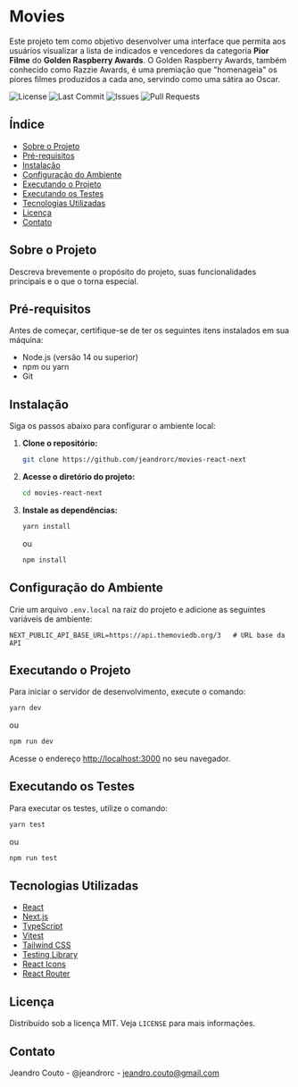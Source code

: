 # Movies

Este projeto tem como objetivo desenvolver uma interface que permita aos usuários visualizar a lista de indicados e vencedores da categoria **Pior Filme** do **Golden Raspberry Awards**. O Golden Raspberry Awards, também conhecido como Razzie Awards, é uma premiação que "homenageia" os piores filmes produzidos a cada ano, servindo como uma sátira ao Oscar.

![License](https://img.shields.io/github/license/jeandrorc/movies-react-next)
![Last Commit](https://img.shields.io/github/last-commit/jeandrorc/movies-react-next)
![Issues](https://img.shields.io/github/issues/jeandrorc/movies-react-next)
![Pull Requests](https://img.shields.io/github/issues-pr/jeandrorc/movies-react-next)

## Índice

- [Sobre o Projeto](#sobre-o-projeto)
- [Pré-requisitos](#pré-requisitos)
- [Instalação](#instalação)
- [Configuração do Ambiente](#configuração-do-ambiente)
- [Executando o Projeto](#executando-o-projeto)
- [Executando os Testes](#executando-os-testes)
- [Tecnologias Utilizadas](#tecnologias-utilizadas)
- [Licença](#licença)
- [Contato](#contato)

## Sobre o Projeto

Descreva brevemente o propósito do projeto, suas funcionalidades principais e o que o torna especial.

## Pré-requisitos

Antes de começar, certifique-se de ter os seguintes itens instalados em sua máquina:

- Node.js (versão 14 ou superior)
- npm ou yarn
- Git

## Instalação

Siga os passos abaixo para configurar o ambiente local:

1. **Clone o repositório:**

   ```bash
   git clone https://github.com/jeandrorc/movies-react-next
   ```

2. **Acesse o diretório do projeto:**

   ```bash
   cd movies-react-next
   ```

3. **Instale as dependências:**

   ```bash
   yarn install
   ```

   ou

   ```bash
   npm install
   ```

## Configuração do Ambiente

Crie um arquivo `.env.local` na raiz do projeto e adicione as seguintes variáveis de ambiente:

```env
NEXT_PUBLIC_API_BASE_URL=https://api.themoviedb.org/3   # URL base da API
```

## Executando o Projeto

Para iniciar o servidor de desenvolvimento, execute o comando:

```bash
yarn dev
```

ou

```bash
npm run dev
```

Acesse o endereço [http://localhost:3000](http://localhost:3000) no seu navegador.

## Executando os Testes

Para executar os testes, utilize o comando:

```bash
yarn test
```

ou

```bash
npm run test
```

## Tecnologias Utilizadas

- [React](https://reactjs.org/)
- [Next.js](https://nextjs.org/)
- [TypeScript](https://www.typescriptlang.org/)
- [Vitest](https://vitejs.dev/)
- [Tailwind CSS](https://tailwindcss.com/)
- [Testing Library](https://testing-library.com/)
- [React Icons](https://react-icons.github.io/react-icons/)
- [React Router](https://reactrouter.com/)

## Licença

Distribuído sob a licença MIT. Veja `LICENSE` para mais informações.

## Contato

Jeandro Couto - @jeandrorc - jeandro.couto@gmail.com
